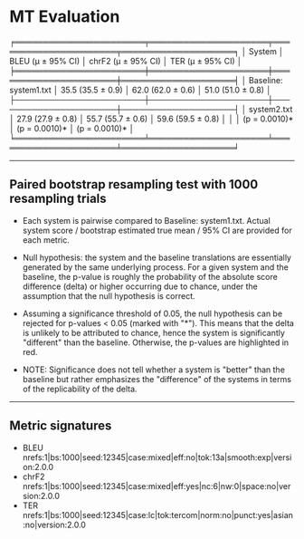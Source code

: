 # MT Evaluation

╒═══════════════════════╤═════════════════════╤══════════════════════╤════════════════════╕
│                System │  BLEU (μ ± 95% CI)  │  chrF2 (μ ± 95% CI)  │  TER (μ ± 95% CI)  │
╞═══════════════════════╪═════════════════════╪══════════════════════╪════════════════════╡
│ Baseline: system1.txt │  35.5 (35.5 ± 0.9)  │  62.0 (62.0 ± 0.6)   │ 51.0 (51.0 ± 0.8)  │
├───────────────────────┼─────────────────────┼──────────────────────┼────────────────────┤
│           system2.txt │  27.9 (27.9 ± 0.8)  │  55.7 (55.7 ± 0.6)   │ 59.6 (59.5 ± 0.8)  │
│                       │    (p = 0.0010)*    │    (p = 0.0010)*     │   (p = 0.0010)*    │
╘═══════════════════════╧═════════════════════╧══════════════════════╧════════════════════╛

------------------------------------------------------------
Paired bootstrap resampling test with 1000 resampling trials
------------------------------------------------------------
 - Each system is pairwise compared to Baseline: system1.txt.
   Actual system score / bootstrap estimated true mean / 95% CI are provided for each metric.

 - Null hypothesis: the system and the baseline translations are essentially
   generated by the same underlying process. For a given system and the baseline,
   the p-value is roughly the probability of the absolute score difference (delta)
   or higher occurring due to chance, under the assumption that the null hypothesis is correct.

 - Assuming a significance threshold of 0.05, the null hypothesis can be rejected
   for p-values < 0.05 (marked with "*"). This means that the delta is unlikely to be attributed
   to chance, hence the system is significantly "different" than the baseline.
   Otherwise, the p-values are highlighted in red.

 - NOTE: Significance does not tell whether a system is "better" than the baseline but rather
   emphasizes the "difference" of the systems in terms of the replicability of the delta.

-----------------
Metric signatures
-----------------
 - BLEU       nrefs:1|bs:1000|seed:12345|case:mixed|eff:no|tok:13a|smooth:exp|version:2.0.0
 - chrF2      nrefs:1|bs:1000|seed:12345|case:mixed|eff:yes|nc:6|nw:0|space:no|version:2.0.0
 - TER        nrefs:1|bs:1000|seed:12345|case:lc|tok:tercom|norm:no|punct:yes|asian:no|version:2.0.0
